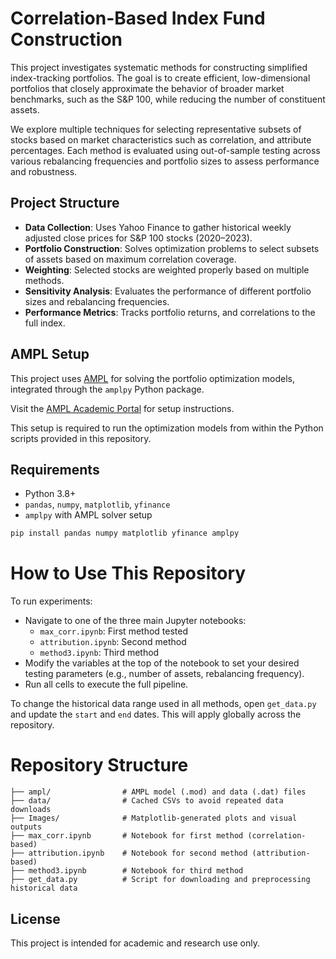 # Correlation-Based Index Fund Construction

This project investigates systematic methods for constructing simplified index-tracking portfolios. The goal is to create efficient, low-dimensional portfolios that closely approximate the behavior of broader market benchmarks, such as the S&P 100, while reducing the number of constituent assets.

We explore multiple techniques for selecting representative subsets of stocks based on market characteristics such as correlation, and attribute percentages. Each method is evaluated using out-of-sample testing across various rebalancing frequencies and portfolio sizes to assess performance and robustness.

## Project Structure

- **Data Collection**: Uses Yahoo Finance to gather historical weekly adjusted close prices for S&P 100 stocks (2020–2023).
- **Portfolio Construction**: Solves optimization problems to select subsets of assets based on maximum correlation coverage.
- **Weighting**: Selected stocks are weighted properly based on multiple methods.
- **Sensitivity Analysis**: Evaluates the performance of different portfolio sizes and rebalancing frequencies.
- **Performance Metrics**: Tracks portfolio returns, and correlations to the full index.

## AMPL Setup

This project uses [AMPL](https://ampl.com/) for solving the portfolio optimization models, integrated through the `amplpy` Python package.

Visit the [AMPL Academic Portal](https://portal.ampl.com/user/ampl/amplce/academic) for setup instructions.

This setup is required to run the optimization models from within the Python scripts provided in this repository.

## Requirements

- Python 3.8+
- `pandas`, `numpy`, `matplotlib`, `yfinance`
- `amplpy` with AMPL solver setup

```bash
pip install pandas numpy matplotlib yfinance amplpy
```
# How to Use This Repository

To run experiments:

- Navigate to one of the three main Jupyter notebooks:
  - `max_corr.ipynb`: First method tested
  - `attribution.ipynb`: Second method
  - `method3.ipynb`: Third method
- Modify the variables at the top of the notebook to set your desired testing parameters (e.g., number of assets, rebalancing frequency).
- Run all cells to execute the full pipeline.

To change the historical data range used in all methods, open `get_data.py` and update the `start` and `end` dates. This will apply globally across the repository.

# Repository Structure
```
├── ampl/                # AMPL model (.mod) and data (.dat) files
├── data/                # Cached CSVs to avoid repeated data downloads
├── Images/              # Matplotlib-generated plots and visual outputs
├── max_corr.ipynb       # Notebook for first method (correlation-based)
├── attribution.ipynb    # Notebook for second method (attribution-based)
├── method3.ipynb        # Notebook for third method
├── get_data.py          # Script for downloading and preprocessing historical data
```
## License

This project is intended for academic and research use only.
